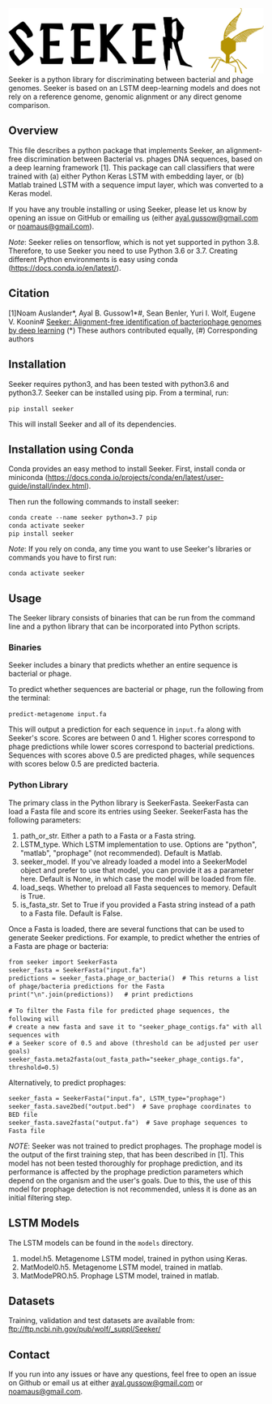 ![Seeker](seeker.png)
Seeker is a python library for discriminating between bacterial and phage genomes.
Seeker is based on an LSTM deep-learning models and does not rely on a reference genome,
genomic alignment or any direct genome comparison. 

## Overview 
This file describes a python package that implements Seeker, an alignment-free discrimination between Bacterial vs. phages DNA sequences, based on a deep learning framework [1]. 
This package can call classifiers that were trained with (a) either Python Keras LSTM with embedding layer, or (b) Matlab trained LSTM with a sequence imput layer, which was converted to a Keras model.

If you have any trouble installing or using Seeker, please let us know by opening an issue on GitHub or emailing us 
(either ayal.gussow@gmail.com or noamaus@gmail.com).

<em>Note</em>: Seeker relies on tensorflow, which is not yet supported in python 3.8. Therefore, to use
Seeker you need to use Python 3.6 or 3.7. Creating different Python environments is easy using conda 
(https://docs.conda.io/en/latest/).
 

## Citation
[1]Noam Auslander*, Ayal B. Gussow1*#, Sean Benler, Yuri I. Wolf, Eugene V. Koonin# [Seeker: Alignment-free identification of bacteriophage genomes by deep learning](https://www.biorxiv.org/content/10.1101/2020.04.04.025783v1.full.pdf)
(*) These authors contributed equally, (#) Corresponding authors


## Installation
Seeker requires python3, and has been tested with python3.6 and python3.7. 
Seeker can be installed using pip. From a terminal, run:

`pip install seeker` 

This will install Seeker and all of its dependencies.

## Installation using Conda
Conda provides an easy method to install Seeker. First, install conda or miniconda
(https://docs.conda.io/projects/conda/en/latest/user-guide/install/index.html).

Then run the following commands to install seeker:
```
conda create --name seeker python=3.7 pip
conda activate seeker
pip install seeker
```

<em>Note</em>: If you rely on conda, any time you want to use Seeker's libraries or commands you have to first run:
```
conda activate seeker
```

## Usage
The Seeker library consists of binaries that can be run from the command line and a python library that
can be incorporated into Python scripts.

### Binaries
Seeker includes a binary that predicts whether an entire sequence is bacterial or phage.

To predict whether sequences are bacterial or phage, run the following from the terminal:
 
`predict-metagenome input.fa`

This will output a prediction for each sequence in `input.fa` along with Seeker's score. Scores are between 0 and 1.
Higher scores correspond to phage predictions while lower scores correspond to bacterial predictions. Sequences with 
scores above 0.5 are predicted phages, while sequences with scores below 0.5 
are predicted bacteria.  

### Python Library
The primary class in the Python library is SeekerFasta. SeekerFasta can load a Fasta file and score its entries using 
Seeker. SeekerFasta has the following parameters:

1. path_or_str. Either a path to a Fasta or a Fasta string. 
2. LSTM_type. Which LSTM implementation to use. Options are "python", "matlab", "prophage" (not recommended). Default is Matlab.
3. seeker_model. If you've already loaded a model into a SeekerModel object and prefer to use that model, you can
provide it as a parameter here. Default is None, in which case the model will be loaded from file.  
1. load_seqs. Whether to preload all Fasta sequences to memory. Default is True. 
5. is_fasta_str. Set to True if you provided a Fasta string instead of a path to a Fasta file. Default is False. 

Once a Fasta is loaded, there are several functions that can be used to generate Seeker predictions.
For example, to predict whether the entries of a Fasta are phage or bacteria:
```
from seeker import SeekerFasta
seeker_fasta = SeekerFasta("input.fa")
predictions = seeker_fasta.phage_or_bacteria()  # This returns a list of phage/bacteria predictions for the Fasta
print("\n".join(predictions))   # print predictions

# To filter the Fasta file for predicted phage sequences, the following will
# create a new fasta and save it to "seeker_phage_contigs.fa" with all sequences with 
# a Seeker score of 0.5 and above (threshold can be adjusted per user goals)
seeker_fasta.meta2fasta(out_fasta_path="seeker_phage_contigs.fa", threshold=0.5)
```

Alternatively, to predict prophages:
```
seeker_fasta = SeekerFasta("input.fa", LSTM_type="prophage")
seeker_fasta.save2bed("output.bed")  # Save prophage coordinates to BED file
seeker_fasta.save2fasta("output.fa")  # Save prophage sequences to Fasta file 
```
<em>NOTE</em>: Seeker was not trained to predict prophages. The prophage model is the output of the first training step, that has been described in [1]. This model has not been tested thoroughly for prophage prediction, and its performance is affected by the prophage prediction parameters which depend on the organism and the user's goals. Due to this, the use of this model for prophage detection is not recommended, unless it is done as an initial filtering step. 
 
## LSTM Models
The LSTM models can be found in the `models` directory. 
1. model.h5. Metagenome LSTM model, trained in python using Keras.
1. MatModel0.h5. Metagenome LSTM model, trained in matlab.
1. MatModePRO.h5. Prophage LSTM model, trained in matlab.

## Datasets 
Training, validation and test datasets are available from:
ftp://ftp.ncbi.nih.gov/pub/wolf/_suppl/Seeker/

## Contact
If you run into any issues or have any questions, feel free to open an issue on Github or email us 
at either ayal.gussow@gmail.com or noamaus@gmail.com.

